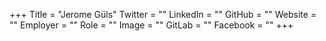 +++
Title = "Jerome Güls"
Twitter = ""
LinkedIn = ""
GitHub = ""
Website = ""
Employer = ""
Role = ""
Image = ""
GitLab = ""
Facebook = ""
+++
